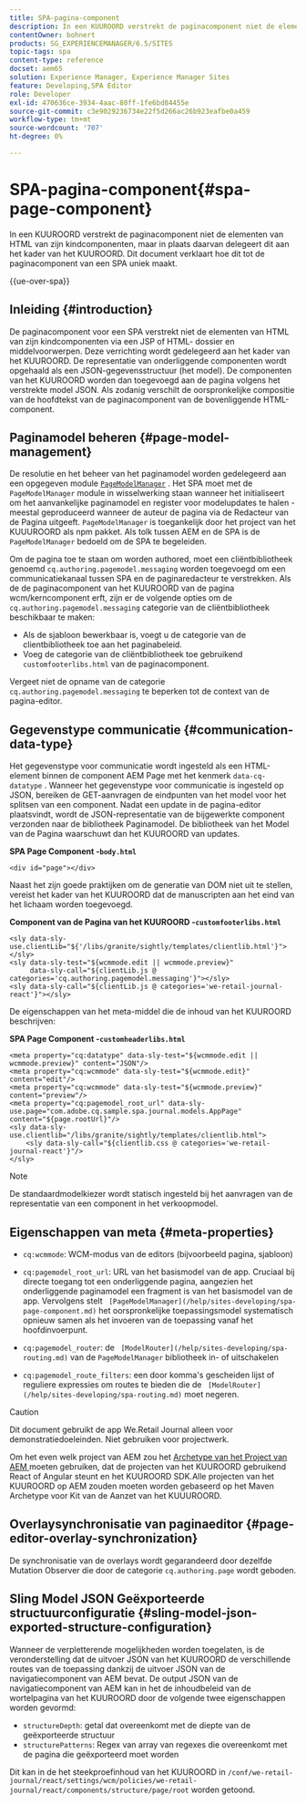 ```yaml
---
title: SPA-pagina-component
description: In een KUUROORD verstrekt de paginacomponent niet de elementen van HTML van zijn kindcomponenten, maar in plaats daarvan delegeert dit aan het kader van het KUUROORD. Dit document verklaart hoe dit tot de paginacomponent van een SPA uniek maakt.
contentOwner: bohnert
products: SG_EXPERIENCEMANAGER/6.5/SITES
topic-tags: spa
content-type: reference
docset: aem65
solution: Experience Manager, Experience Manager Sites
feature: Developing,SPA Editor
role: Developer
exl-id: 470636ce-3934-4aac-80ff-1fe6bd84455e
source-git-commit: c3e9029236734e22f5d266ac26b923eafbe0a459
workflow-type: tm+mt
source-wordcount: '707'
ht-degree: 0%

---
```


# SPA-pagina-component{#spa-page-component}

In een KUUROORD verstrekt de paginacomponent niet de elementen van HTML van zijn kindcomponenten, maar in plaats daarvan delegeert dit aan het kader van het KUUROORD. Dit document verklaart hoe dit tot de paginacomponent van een SPA uniek maakt.

{{ue-over-spa}}

## Inleiding {#introduction}

De paginacomponent voor een SPA verstrekt niet de elementen van HTML van zijn kindcomponenten via een JSP of HTML- dossier en middelvoorwerpen. Deze verrichting wordt gedelegeerd aan het kader van het KUUROORD. De representatie van onderliggende componenten wordt opgehaald als een JSON-gegevensstructuur (het model). De componenten van het KUUROORD worden dan toegevoegd aan de pagina volgens het verstrekte model JSON. Als zodanig verschilt de oorspronkelijke compositie van de hoofdtekst van de paginacomponent van de bovenliggende HTML-component.

## Paginamodel beheren {#page-model-management}

De resolutie en het beheer van het paginamodel worden gedelegeerd aan een opgegeven module [`PageModelManager`](/help/sites-developing/spa-blueprint.md#pagemodelmanager) . Het SPA moet met de `PageModelManager` module in wisselwerking staan wanneer het initialiseert om het aanvankelijke paginamodel en register voor modelupdates te halen - meestal geproduceerd wanneer de auteur de pagina via de Redacteur van de Pagina uitgeeft. `PageModelManager` is toegankelijk door het project van het KUUUROORD als npm pakket. Als tolk tussen AEM en de SPA is de `PageModelManager` bedoeld om de SPA te begeleiden.

Om de pagina toe te staan om worden authored, moet een cliëntbibliotheek genoemd `cq.authoring.pagemodel.messaging` worden toegevoegd om een communicatiekanaal tussen SPA en de paginaredacteur te verstrekken. Als de de paginacomponent van het KUUROORD van de pagina wcm/kerncomponent erft, zijn er de volgende opties om de `cq.authoring.pagemodel.messaging` categorie van de cliëntbibliotheek beschikbaar te maken:

* Als de sjabloon bewerkbaar is, voegt u de categorie van de clientbibliotheek toe aan het paginabeleid.
* Voeg de categorie van de cliëntbibliotheek toe gebruikend `customfooterlibs.html` van de paginacomponent.

Vergeet niet de opname van de categorie `cq.authoring.pagemodel.messaging` te beperken tot de context van de pagina-editor.

## Gegevenstype communicatie {#communication-data-type}

Het gegevenstype voor communicatie wordt ingesteld als een HTML-element binnen de component AEM Page met het kenmerk `data-cq-datatype` . Wanneer het gegevenstype voor communicatie is ingesteld op JSON, bereiken de GET-aanvragen de eindpunten van het model voor het splitsen van een component. Nadat een update in de pagina-editor plaatsvindt, wordt de JSON-representatie van de bijgewerkte component verzonden naar de bibliotheek Paginamodel. De bibliotheek van het Model van de Pagina waarschuwt dan het KUUROORD van updates.

**SPA Page Component -`body.html`**

```
<div id="page"></div>
```

Naast het zijn goede praktijken om de generatie van DOM niet uit te stellen, vereist het kader van het KUUROORD dat de manuscripten aan het eind van het lichaam worden toegevoegd.

**Component van de Pagina van het KUUROORD -`customfooterlibs.html`**

```
<sly data-sly-use.clientLib="${'/libs/granite/sightly/templates/clientlib.html'}"></sly>
<sly data-sly-test="${wcmmode.edit || wcmmode.preview}"
     data-sly-call="${clientLib.js @ categories='cq.authoring.pagemodel.messaging'}"></sly>
<sly data-sly-call="${clientLib.js @ categories='we-retail-journal-react'}"></sly>
```

De eigenschappen van het meta-middel die de inhoud van het KUUROORD beschrijven:

**SPA Page Component -`customheaderlibs.html`**

```
<meta property="cq:datatype" data-sly-test="${wcmmode.edit || wcmmode.preview}" content="JSON"/>
<meta property="cq:wcmmode" data-sly-test="${wcmmode.edit}" content="edit"/>
<meta property="cq:wcmmode" data-sly-test="${wcmmode.preview}" content="preview"/>
<meta property="cq:pagemodel_root_url" data-sly-use.page="com.adobe.cq.sample.spa.journal.models.AppPage" content="${page.rootUrl}"/>
<sly data-sly-use.clientlib="/libs/granite/sightly/templates/clientlib.html">
    <sly data-sly-call="${clientlib.css @ categories='we-retail-journal-react'}"/>
</sly>
```

>[!NOTE]
>
>De standaardmodelkiezer wordt statisch ingesteld bij het aanvragen van de representatie van een component in het verkoopmodel.

## Eigenschappen van meta {#meta-properties}

* `cq:wcmmode`: WCM-modus van de editors (bijvoorbeeld pagina, sjabloon)
* `cq:pagemodel_root_url`: URL van het basismodel van de app. Cruciaal bij directe toegang tot een onderliggende pagina, aangezien het onderliggende paginamodel een fragment is van het basismodel van de app. Vervolgens stelt ` [PageModelManager](/help/sites-developing/spa-page-component.md)` het oorspronkelijke toepassingsmodel systematisch opnieuw samen als het invoeren van de toepassing vanaf het hoofdinvoerpunt.

* `cq:pagemodel_router`: de ` [ModelRouter](/help/sites-developing/spa-routing.md)` van de `PageModelManager` bibliotheek in- of uitschakelen

* `cq:pagemodel_route_filters`: een door komma&#39;s gescheiden lijst of reguliere expressies om routes te bieden die de ` [ModelRouter](/help/sites-developing/spa-routing.md)` moet negeren.

>[!CAUTION]
>
>Dit document gebruikt de app We.Retail Journal alleen voor demonstratiedoeleinden. Niet gebruiken voor projectwerk.
>
>Om het even welk project van AEM zou het [ Archetype van het Project van AEM ](https://experienceleague.adobe.com/docs/experience-manager-core-components/using/developing/archetype/overview.html?lang=nl-NL) moeten gebruiken, dat de projecten van het KUUROORD gebruikend React of Angular steunt en het KUUROORD SDK.Alle projecten van het KUUROORD op AEM zouden moeten worden gebaseerd op het Maven Archetype voor Kit van de Aanzet van het KUUUROORD.

## Overlaysynchronisatie van paginaeditor {#page-editor-overlay-synchronization}

De synchronisatie van de overlays wordt gegarandeerd door dezelfde Mutation Observer die door de categorie `cq.authoring.page` wordt geboden.

## Sling Model JSON Geëxporteerde structuurconfiguratie {#sling-model-json-exported-structure-configuration}

Wanneer de verpletterende mogelijkheden worden toegelaten, is de veronderstelling dat de uitvoer JSON van het KUUROORD de verschillende routes van de toepassing dankzij de uitvoer JSON van de navigatiecomponent van AEM bevat. De output JSON van de navigatiecomponent van AEM kan in het de inhoudbeleid van de wortelpagina van het KUUROORD door de volgende twee eigenschappen worden gevormd:

* `structureDepth`: getal dat overeenkomt met de diepte van de geëxporteerde structuur
* `structurePatterns`: Regex van array van regexes die overeenkomt met de pagina die geëxporteerd moet worden

Dit kan in de het steekproefinhoud van het KUUROORD in `/conf/we-retail-journal/react/settings/wcm/policies/we-retail-journal/react/components/structure/page/root` worden getoond.
